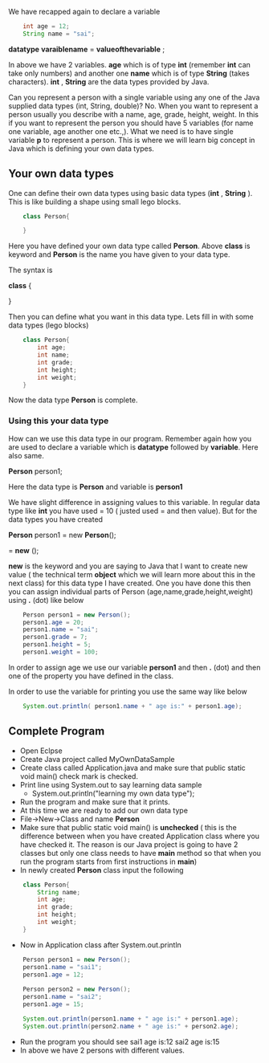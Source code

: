 We have recapped again to declare a variable
```java
    int age = 12;
    String name = "sai";
```
__datatype__ <space> __varaiblename__ = __valueofthevariable__ ;

In above we have 2 variables. __age__ which is of type __int__ (remember __int__ can take only numbers) and another one __name__ which is of type __String__ (takes characters). __int__ , __String__ are the data types provided by Java. 

Can you represent a person with a single variable using any one of the Java supplied data types (int, String, double)? No. When you want to represent a person usually you describe with a name, age, grade, height, weight. In this if you want to represent the person  you should have 5 variables (for name one variable, age another one etc.,). What we need is to have single variable __p__ to represent a person. This is where we will learn big concept in Java which is defining your own data types.

## Your own data types
One can define their own data types using basic data types (__int__ , __String__ ). This is like building a shape using small lego blocks.

```java
    class Person{

    }
```
Here you have defined your own data type called __Person__. Above __class__ is keyword and __Person__ is the name you have given to your data type. 

The syntax is

__class__ <yourdatatypename>{

}

Then you can define what you want in this data type. Lets fill in with some data types (lego blocks)

```java
    class Person{
        int age;
        int name;
        int grade;
        int height;
        int weight;
    }
```
Now the data type __Person__ is complete.

### Using this your data type
How can we use this data type in our program. Remember again how you are used to declare a variable which is __datatype__ followed by __variable__. Here also same.

__Person__ person1;

Here the data type is __Person__ and variable is __person1__

We have slight difference in assigning values to this variable. In regular data type like __int__ you have used = 10 ( justed used = and then value). But for the data types you have created

__Person__ person1 = new __Person__();

<datatype> <variable> = __new__ <datatype>();

__new__ is the keyword and you are saying to Java that I want to create new value ( the technical term __object__ which we will learn more about this in the next class) for this data type I have created. One you have done this then you can assign individual parts of Person (age,name,grade,height,weight) using __.__ (dot) like below

```java
    Person person1 = new Person();
    person1.age = 20;
    person1.name = "sai";
    person1.grade = 7;
    person1.height = 5;
    person1.weight = 100;
```

In order to assign age we use our variable __person1__ and then __.__ (dot) and then one of the property you have defined in the class.

In order to use the variable for printing you use the same way like below
```java
    System.out.println( person1.name + " age is:" + person1.age);
```

## Complete Program
* Open Eclpse
* Create Java project called MyOwnDataSample
* Create class called Application.java and make sure that public static void main() check mark is checked.
* Print line using System.out to say learning data sample 
    * System.out.println("learning my own data type");
* Run the program and make sure that it prints.
* At this time we are ready to add our own data type
* File->New->Class and name __Person__
* Make sure that public static void main() is __unchecked__ ( this is the difference between when you have created Application class where you have checked it. The reason is our Java project is going to have 2 classes but only one class needs to have __main__ method so that when you run the program starts from first instructions in __main__)
* In newly created __Person__ class input the following
```java
    class Person{
        String name;
        int age;
        int grade;
        int height;
        int weight;
    }
```
* Now in Application class after System.out.println
```java
    Person person1 = new Person();
    person1.name = "sai1";
    person1.age = 12;
    
    Person person2 = new Person();
    person1.name = "sai2";
    person1.age = 15;

    System.out.println(person1.name + " age is:" + person1.age);
    System.out.println(person2.name + " age is:" + person2.age);
```
* Run the program
    you should see
    sai1 age is:12
    sai2 age is:15
* In above we have 2 persons with different values.

    

